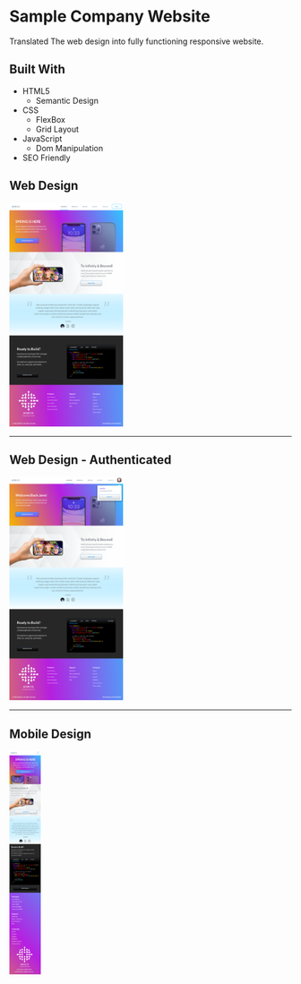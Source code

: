 # Sample Company Website

<p> Translated The web design into fully functioning responsive website. </p>
<h2>Built With</h2>
<ul>
<li>HTML5
<ul><li>Semantic Design</li>
</ul></li>
<li>CSS
<ul><li>FlexBox</li>
<li>Grid Layout</li>
</ul></li>
<li>JavaScript
<ul><li>Dom Manipulation</li>
</ul></li>
<li> SEO Friendly </li>
 </ul>

## Web Design

<img src="./screenshots/website.png" height="400" />
<hr/>

## Web Design - Authenticated

<img src="./screenshots/authenticated.png" height="400" />
<hr/>

## Mobile Design

<img src="./screenshots/mobile.png" height="400" />
